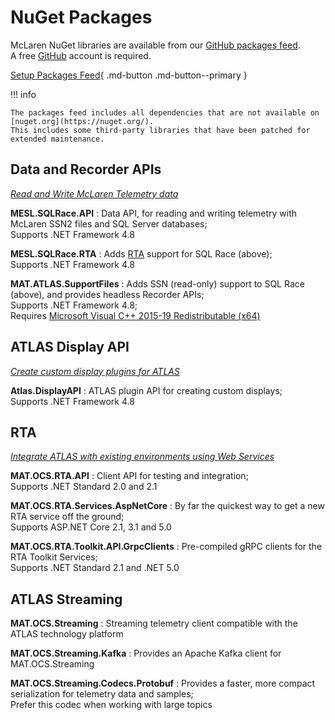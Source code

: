 
# NuGet Packages

McLaren NuGet libraries are available from our [GitHub packages feed](https://github.com/orgs/mat-docs/packages?repo_name=packages).  
A free [GitHub](https://github.com/) account is required.

[Setup Packages Feed](setup.md){ .md-button .md-button--primary }

!!! info

    The packages feed includes all dependencies that are not available on [nuget.org](https://nuget.org/).  
    This includes some third-party libraries that have been patched for extended maintenance.

## Data and Recorder APIs

[_Read and Write McLaren Telemetry data_](../sqlrace-api.md)

**MESL.SQLRace.API**
:   Data API, for reading and writing telemetry with McLaren SSN2 files and SQL Server databases;  
    Supports .NET Framework 4.8

**MESL.SQLRace.RTA**
:   Adds [RTA](#rta) support for SQL Race (above);  
    Supports .NET Framework 4.8

**MAT.ATLAS.SupportFiles**
:   Adds SSN (read-only) support to SQL Race (above), and provides headless Recorder APIs;  
    Supports .NET Framework 4.8;  
    Requires [Microsoft Visual C++ 2015-19 Redistributable (x64)](https://aka.ms/vs/16/release/vc_redist.x64.exe)

## ATLAS Display API

[_Create custom display plugins for ATLAS_](../atlas-displayapi.md)

**Atlas.DisplayAPI**
:   ATLAS plugin API for creating custom displays;  
    Supports .NET Framework 4.8

## RTA

[_Integrate ATLAS with existing environments using Web Services_](../../integration/index.md)

**MAT.OCS.RTA.API**
:   Client API for testing and integration;  
    Supports .NET Standard 2.0 and 2.1

**MAT.OCS.RTA.Services.AspNetCore**
:   By far the quickest way to get a new RTA service off the ground;  
    Supports ASP.NET Core 2.1, 3.1 and 5.0

**MAT.OCS.RTA.Toolkit.API.GrpcClients**
:   Pre-compiled gRPC clients for the RTA Toolkit Services;  
    Supports .NET Standard 2.1 and .NET 5.0

## ATLAS Streaming

**MAT.OCS.Streaming**
:   Streaming telemetry client compatible with the ATLAS technology platform

**MAT.OCS.Streaming.Kafka**
:   Provides an Apache Kafka client for MAT.OCS.Streaming

**MAT.OCS.Streaming.Codecs.Protobuf**
:   Provides a faster, more compact serialization for telemetry data and samples;  
    Prefer this codec when working with large topics